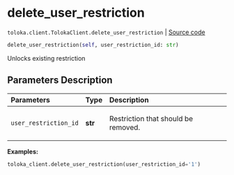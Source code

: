 # delete_user_restriction
`toloka.client.TolokaClient.delete_user_restriction` | [Source code](https://github.com/Toloka/toloka-kit/blob/v1.1.1/src/client/__init__.py#L3187)

```python
delete_user_restriction(self, user_restriction_id: str)
```

Unlocks existing restriction

## Parameters Description

| Parameters | Type | Description |
| :----------| :----| :-----------|
`user_restriction_id`|**str**|<p>Restriction that should be removed.</p>

**Examples:**


```python
toloka_client.delete_user_restriction(user_restriction_id='1')
```
